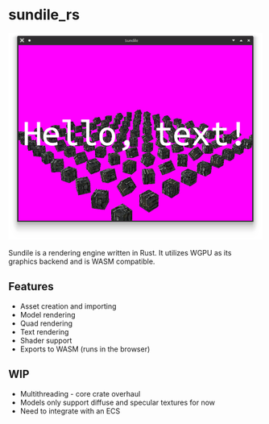 # sundile_rs

![A field of rotated cubes with "Hello, Text!" written over it](./docs/Screenshot_20230411_170933.png)

Sundile is a rendering engine written in Rust. It utilizes WGPU as its graphics backend and is WASM compatible.

## Features

- Asset creation and importing
- Model rendering
- Quad rendering
- Text rendering
- Shader support
- Exports to WASM (runs in the browser)

## WIP

- Multithreading - core crate overhaul
- Models only support diffuse and specular textures for now
- Need to integrate with an ECS
